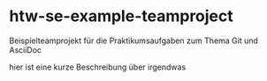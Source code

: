 # htw-se-example-teamproject
Beispielteamprojekt für die Praktikumsaufgaben zum Thema Git und AsciiDoc

hier ist eine kurze Beschreibung über irgendwas